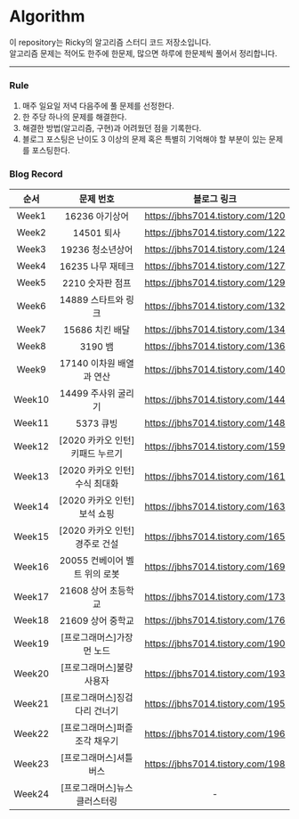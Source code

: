 # Algorithm
이 repository는 Ricky의 알고리즘 스터디 코드 저장소입니다.  
알고리즘 문제는 적어도 한주에 한문제, 많으면 하루에 한문제씩 풀어서 정리합니다.   
  
---
  
### Rule
1. 매주 일요일 저녁 다음주에 풀 문제를 선정한다.
2. 한 주당 하나의 문제를 해결한다.
3. 해결한 방법(알고리즘, 구현)과 어려웠던 점을 기록한다.   
4. 블로그 포스팅은 난이도 3 이상의 문제 혹은 특별히 기억해야 할 부분이 있는 문제를 포스팅한다.

### Blog Record
|순서|문제 번호|블로그 링크|
|:---:|:---:|:---:|
|Week1|16236 아기상어|https://jbhs7014.tistory.com/120|
|Week2|14501 퇴사|https://jbhs7014.tistory.com/122|
|Week3|19236 청소년상어|https://jbhs7014.tistory.com/124|
|Week4|16235 나무 재테크|https://jbhs7014.tistory.com/127|
|Week5|2210 숫자판 점프|https://jbhs7014.tistory.com/129|
|Week6|14889 스타트와 링크|https://jbhs7014.tistory.com/132|
|Week7|15686 치킨 배달|https://jbhs7014.tistory.com/134|
|Week8|3190 뱀|https://jbhs7014.tistory.com/136|
|Week9|17140 이차원 배열과 연산|https://jbhs7014.tistory.com/140|
|Week10|14499 주사위 굴리기|https://jbhs7014.tistory.com/144|
|Week11|5373 큐빙|https://jbhs7014.tistory.com/148|
|Week12|[2020 카카오 인턴] 키패드 누르기|https://jbhs7014.tistory.com/159|
|Week13|[2020 카카오 인턴] 수식 최대화|https://jbhs7014.tistory.com/161|
|Week14|[2020 카카오 인턴] 보석 쇼핑|https://jbhs7014.tistory.com/163|
|Week15|[2020 카카오 인턴] 경주로 건설|https://jbhs7014.tistory.com/165|
|Week16|20055 컨베이어 벨트 위의 로봇|https://jbhs7014.tistory.com/169|
|Week17|21608 상어 초등학교|https://jbhs7014.tistory.com/173|
|Week18|21609 상어 중학교|https://jbhs7014.tistory.com/176|
|Week19|[프로그래머스]가장 먼 노드|https://jbhs7014.tistory.com/190|
|Week20|[프로그래머스]불량 사용자|https://jbhs7014.tistory.com/193|
|Week21|[프로그래머스]징검다리 건너기|https://jbhs7014.tistory.com/195|
|Week22|[프로그래머스]퍼즐 조각 채우기|https://jbhs7014.tistory.com/196|
|Week23|[프로그래머스]셔틀버스|https://jbhs7014.tistory.com/198|
|Week24|[프로그래머스]뉴스 클러스터링|-|
